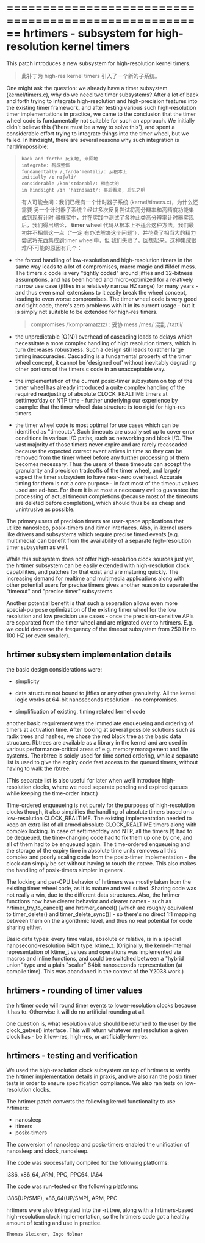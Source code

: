======================================================
hrtimers - subsystem for high-resolution kernel timers
======================================================

This patch introduces a new subsystem for high-resolution kernel timers.

> 此补丁为 high-res kernel timers 引入了一个新的子系统。

One might ask the question: we already have a timer subsystem
(kernel/timers.c), why do we need two timer subsystems? After a lot of
back and forth trying to integrate high-resolution and high-precision
features into the existing timer framework, and after testing various
such high-resolution timer implementations in practice, we came to the
conclusion that the timer wheel code is fundamentally not suitable for
such an approach. We initially didn't believe this ('there must be a way
to solve this'), and spent a considerable effort trying to integrate
things into the timer wheel, but we failed. In hindsight, there are
several reasons why such integration is hard/impossible:

> ```
> back and forth: 反复地, 来回地
> integrate: 构成整体
> fundamentally /ˌfʌndəˈmentəli/: 从根本上
> initially /ɪˈnɪʃəli/
> considerable /kənˈsɪdərəbl/: 相当大的
> in hindsight /ɪn ˈhaɪndsaɪt/: 事后看来, 后见之明
> ```
>
> 有人可能会问：我们已经有一个计时器子系统 (kernel/timers.c)，为什么还需要
> 另一个计时器子系统？经过多次反复尝试将高分辨率和高精度功能集成到现有计时
> 器框架中，并在实践中测试了各种此类高分辨率计时器实现后，我们得出结论，
> **timer wheel** 代码从根本上不适合这种方法。我们最初并不相信这一点（“一定
> 有办法解决这个问题”），并花费了相当大的精力尝试将东西集成到timer wheel中，但
> 我们失败了。回想起来，这种集成很难/不可能的原因有几个：

- the forced handling of low-resolution and high-resolution timers in
  the same way leads to a lot of compromises, macro magic and #ifdef
  mess. The timers.c code is very "tightly coded" around jiffies and
  32-bitness assumptions, and has been honed and micro-optimized for a
  relatively narrow use case (jiffies in a relatively narrow HZ range)
  for many years - and thus even small extensions to it easily break
  the wheel concept, leading to even worse compromises. The timer wheel
  code is very good and tight code, there's zero problems with it in its
  current usage - but it is simply not suitable to be extended for
  high-res timers.

  > compromises /ˈkɒmprəmaɪzɪz/ : 妥协
  > mess /mes/ 混乱
  > /ˈtaɪtli/

- the unpredictable [O(N)] overhead of cascading leads to delays which
  necessitate a more complex handling of high resolution timers, which
  in turn decreases robustness. Such a design still leads to rather large
  timing inaccuracies. Cascading is a fundamental property of the timer
  wheel concept, it cannot be 'designed out' without inevitably
  degrading other portions of the timers.c code in an unacceptable way.

- the implementation of the current posix-timer subsystem on top of
  the timer wheel has already introduced a quite complex handling of
  the required readjusting of absolute CLOCK_REALTIME timers at
  settimeofday or NTP time - further underlying our experience by
  example: that the timer wheel data structure is too rigid for high-res
  timers.

- the timer wheel code is most optimal for use cases which can be
  identified as "timeouts". Such timeouts are usually set up to cover
  error conditions in various I/O paths, such as networking and block
  I/O. The vast majority of those timers never expire and are rarely
  recascaded because the expected correct event arrives in time so they
  can be removed from the timer wheel before any further processing of
  them becomes necessary. Thus the users of these timeouts can accept
  the granularity and precision tradeoffs of the timer wheel, and
  largely expect the timer subsystem to have near-zero overhead.
  Accurate timing for them is not a core purpose - in fact most of the
  timeout values used are ad-hoc. For them it is at most a necessary
  evil to guarantee the processing of actual timeout completions
  (because most of the timeouts are deleted before completion), which
  should thus be as cheap and unintrusive as possible.

The primary users of precision timers are user-space applications that
utilize nanosleep, posix-timers and itimer interfaces. Also, in-kernel
users like drivers and subsystems which require precise timed events
(e.g. multimedia) can benefit from the availability of a separate
high-resolution timer subsystem as well.

While this subsystem does not offer high-resolution clock sources just
yet, the hrtimer subsystem can be easily extended with high-resolution
clock capabilities, and patches for that exist and are maturing quickly.
The increasing demand for realtime and multimedia applications along
with other potential users for precise timers gives another reason to
separate the "timeout" and "precise timer" subsystems.

Another potential benefit is that such a separation allows even more
special-purpose optimization of the existing timer wheel for the low
resolution and low precision use cases - once the precision-sensitive
APIs are separated from the timer wheel and are migrated over to
hrtimers. E.g. we could decrease the frequency of the timeout subsystem
from 250 Hz to 100 HZ (or even smaller).

hrtimer subsystem implementation details
----------------------------------------

the basic design considerations were:

- simplicity

- data structure not bound to jiffies or any other granularity. All the
  kernel logic works at 64-bit nanoseconds resolution - no compromises.

- simplification of existing, timing related kernel code

another basic requirement was the immediate enqueueing and ordering of
timers at activation time. After looking at several possible solutions
such as radix trees and hashes, we chose the red black tree as the basic
data structure. Rbtrees are available as a library in the kernel and are
used in various performance-critical areas of e.g. memory management and
file systems. The rbtree is solely used for time sorted ordering, while
a separate list is used to give the expiry code fast access to the
queued timers, without having to walk the rbtree.

(This separate list is also useful for later when we'll introduce
high-resolution clocks, where we need separate pending and expired
queues while keeping the time-order intact.)

Time-ordered enqueueing is not purely for the purposes of
high-resolution clocks though, it also simplifies the handling of
absolute timers based on a low-resolution CLOCK_REALTIME. The existing
implementation needed to keep an extra list of all armed absolute
CLOCK_REALTIME timers along with complex locking. In case of
settimeofday and NTP, all the timers (!) had to be dequeued, the
time-changing code had to fix them up one by one, and all of them had to
be enqueued again. The time-ordered enqueueing and the storage of the
expiry time in absolute time units removes all this complex and poorly
scaling code from the posix-timer implementation - the clock can simply
be set without having to touch the rbtree. This also makes the handling
of posix-timers simpler in general.

The locking and per-CPU behavior of hrtimers was mostly taken from the
existing timer wheel code, as it is mature and well suited. Sharing code
was not really a win, due to the different data structures. Also, the
hrtimer functions now have clearer behavior and clearer names - such as
hrtimer_try_to_cancel() and hrtimer_cancel() [which are roughly
equivalent to timer_delete() and timer_delete_sync()] - so there's no direct
1:1 mapping between them on the algorithmic level, and thus no real
potential for code sharing either.

Basic data types: every time value, absolute or relative, is in a
special nanosecond-resolution 64bit type: ktime_t.
(Originally, the kernel-internal representation of ktime_t values and
operations was implemented via macros and inline functions, and could be
switched between a "hybrid union" type and a plain "scalar" 64bit
nanoseconds representation (at compile time). This was abandoned in the
context of the Y2038 work.)

hrtimers - rounding of timer values
-----------------------------------

the hrtimer code will round timer events to lower-resolution clocks
because it has to. Otherwise it will do no artificial rounding at all.

one question is, what resolution value should be returned to the user by
the clock_getres() interface. This will return whatever real resolution
a given clock has - be it low-res, high-res, or artificially-low-res.

hrtimers - testing and verification
-----------------------------------

We used the high-resolution clock subsystem on top of hrtimers to verify
the hrtimer implementation details in praxis, and we also ran the posix
timer tests in order to ensure specification compliance. We also ran
tests on low-resolution clocks.

The hrtimer patch converts the following kernel functionality to use
hrtimers:

 - nanosleep
 - itimers
 - posix-timers

The conversion of nanosleep and posix-timers enabled the unification of
nanosleep and clock_nanosleep.

The code was successfully compiled for the following platforms:

 i386, x86_64, ARM, PPC, PPC64, IA64

The code was run-tested on the following platforms:

 i386(UP/SMP), x86_64(UP/SMP), ARM, PPC

hrtimers were also integrated into the -rt tree, along with a
hrtimers-based high-resolution clock implementation, so the hrtimers
code got a healthy amount of testing and use in practice.

	Thomas Gleixner, Ingo Molnar
